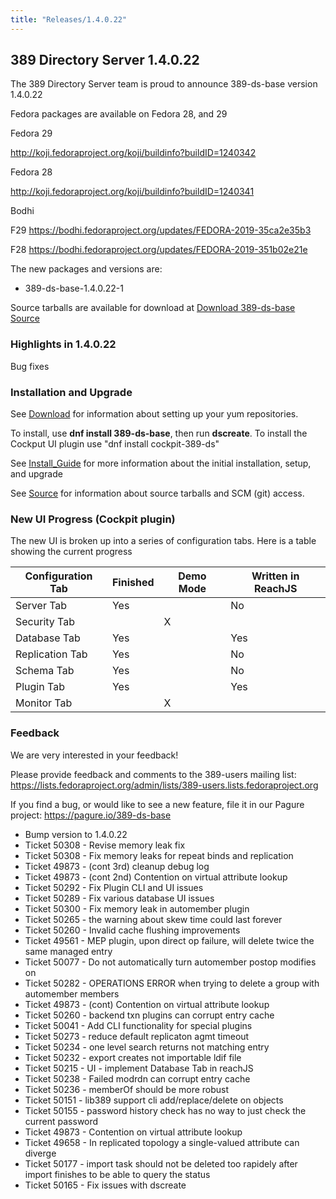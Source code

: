 ```yaml
---
title: "Releases/1.4.0.22"
---
```


389 Directory Server 1.4.0.22
-----------------------------

The 389 Directory Server team is proud to announce 389-ds-base version 1.4.0.22

Fedora packages are available on Fedora 28, and 29


Fedora 29

<http://koji.fedoraproject.org/koji/buildinfo?buildID=1240342>

Fedora 28

<http://koji.fedoraproject.org/koji/buildinfo?buildID=1240341>

Bodhi

F29 <https://bodhi.fedoraproject.org/updates/FEDORA-2019-35ca2e35b3>

F28 <https://bodhi.fedoraproject.org/updates/FEDORA-2019-351b02e21e>


The new packages and versions are:

- 389-ds-base-1.4.0.22-1

Source tarballs are available for download at [Download 389-ds-base Source](https://releases.pagure.org/389-ds-base/389-ds-base-1.4.0.22.tar.bz2)

### Highlights in 1.4.0.22

Bug fixes

### Installation and Upgrade 

See [Download](../download.html) for information about setting up your yum repositories.

To install, use **dnf install 389-ds-base**, then run **dscreate**.  To install the Cockput UI plugin use "dnf install cockpit-389-ds"

See [Install\_Guide](../howto/howto-install-389.html) for more information about the initial installation, setup, and upgrade

See [Source](../development/source.html) for information about source tarballs and SCM (git) access.

### New UI Progress (Cockpit plugin)

The new UI is broken up into a series of configuration tabs.  Here is a table showing the current progress

|Configuration Tab| Finished | Demo Mode | Written in ReachJS |
|-----------------|----------|-----------|---------|
|Server Tab|Yes||No|
|Security Tab||X||
|Database Tab|Yes||Yes|
|Replication Tab|Yes||No|
|Schema Tab|Yes||No|
|Plugin Tab|Yes||Yes|
|Monitor Tab||X||

### Feedback

We are very interested in your feedback!

Please provide feedback and comments to the 389-users mailing list: <https://lists.fedoraproject.org/admin/lists/389-users.lists.fedoraproject.org>

If you find a bug, or would like to see a new feature, file it in our Pagure project: <https://pagure.io/389-ds-base>

- Bump version to 1.4.0.22
- Ticket 50308 - Revise memory leak fix
- Ticket 50308 - Fix memory leaks for repeat binds and replication
- Ticket 49873 - (cont 3rd) cleanup debug log
- Ticket 49873 - (cont 2nd) Contention on virtual attribute lookup
- Ticket 50292 - Fix Plugin CLI and UI issues
- Ticket 50289 - Fix various database UI issues
- Ticket 50300 - Fix memory leak in automember plugin
- Ticket 50265 - the warning about skew time could last forever
- Ticket 50260 - Invalid cache flushing improvements
- Ticket 49561 - MEP plugin, upon direct op failure, will delete twice the same managed entry
- Ticket 50077 - Do not automatically turn automember postop modifies on
- Ticket 50282 - OPERATIONS ERROR when trying to delete a group with automember members
- Ticket 49873 - (cont) Contention on virtual attribute lookup
- Ticket 50260 - backend txn plugins can corrupt entry cache
- Ticket 50041 - Add CLI functionality for special plugins
- Ticket 50273 - reduce default replicaton agmt timeout
- Ticket 50234 - one level search returns not matching entry
- Ticket 50232 - export creates not importable ldif file
- Ticket 50215 - UI - implement Database Tab in reachJS
- Ticket 50238 - Failed modrdn can corrupt entry cache
- Ticket 50236 - memberOf should be more robust
- Ticket 50151 - lib389 support cli add/replace/delete on objects
- Ticket 50155 - password history check has no way to just check the current password
- Ticket 49873 - Contention on virtual attribute lookup
- Ticket 49658 - In replicated topology a single-valued attribute can diverge
- Ticket 50177 - import task should not be deleted too rapidely after import finishes to be able to query the status
- Ticket 50165 - Fix issues with dscreate

